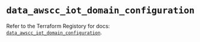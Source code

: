 # `data_awscc_iot_domain_configuration`

Refer to the Terraform Registory for docs: [`data_awscc_iot_domain_configuration`](https://registry.terraform.io/providers/hashicorp/awscc/0.70.0/docs/data-sources/iot_domain_configuration).
